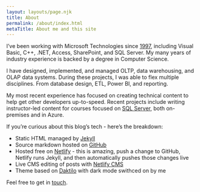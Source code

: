 ```yaml
---
layout: layouts/page.njk
title: About
permalink: /about/index.html
metaTitle: About me and this site
---
```

I’ve been working with Microsoft Technologies since [1997](https://www.youtube.com/watch?v=SSbBvKaM6sk "Woo Hoo"), including Visual Basic, C++, .NET, Access, SharePoint, and SQL Server. My many years of industry experience is backed by a degree in Computer Science.

I have designed, implemented, and managed OLTP, data warehousing, and OLAP data systems. During these projects, I was able to flex multiple disciplines. From database design, ETL, Power BI, and reporting.

My most recent experience has focused on creating technical content to help get other developers up-to-speed. Recent projects include writing instructor-led content for courses focused on [SQL Server](https://www.microsoft.com/en-us/learning/sql-training.aspx "I contributed to some courses"), both on-premises and in Azure.

If you’re curious about this blog’s tech - here’s the breakdown:

* Static HTML managed by [Jekyll](https://jekyllrb.com/)
* Source markdown hosted on [GitHub](https://github.com/PhilStollery/philstollery.github.io)
* Hosted free on [Netlify](https://www.netlify.com/pricing/) - this is amazing, push a change to GitHub, Netlify runs Jekyll, and then automatically pushes those changes live
* Live CMS editing of posts with [Netlify CMS](https://www.netlifycms.org/)
* Theme based on [Daktilo](http://daktilo.github.io/) with dark mode swithced on by me

Feel free to get in [touch](mailto:phil+fromblog@stollerys.co.uk "spam be gone").